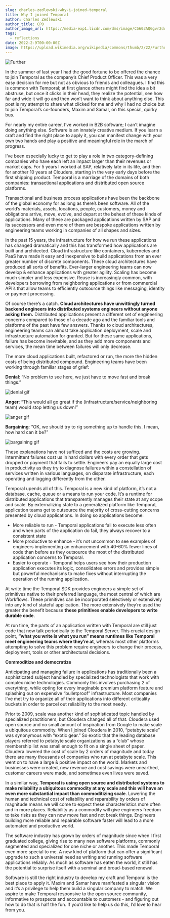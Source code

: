 ```yaml
---
slug: charles-zedlewski-why-i-joined-temporal
title: Why I joined Temporal
author: Charles Zedlewski
author_title: CPO
author_image_url: https://media-exp1.licdn.com/dms/image/C5603AQGgvr2dqvuBsQ/profile-displayphoto-shrink_800_800/0/1610115430759?e=1649894400&v=beta&t=NSeRh4iGGhoNJqRun59E4ZxV5U6BT56zRsBgeVg90Mg
tags:
  - reflections
date: 2022-2-9T00:00:00Z
image: https://upload.wikimedia.org/wikipedia/commons/thumb/2/22/Furthur_02.jpg/2880px-Furthur_02.jpg
---
```


<!-- truncate -->

![Further](https://upload.wikimedia.org/wikipedia/commons/thumb/2/22/Furthur_02.jpg/2880px-Furthur_02.jpg)

In the summer of last year I had the good fortune to be offered the chance to join Temporal as the company’s Chief Product Officer.
This was a very easy decision for me but not as obvious to friends and colleagues.
I find this is common with Temporal; at first glance others might find the idea a bit abstruse, but once it clicks in their head, they realize the potential, see how far and wide it will go and then won’t want to think about anything else.
This post is my attempt to share what clicked for me and why I had no choice but to join Temporal’s co-founders, Maxim and Samar, on this special, quirky bus.

For nearly my entire career, I’ve worked in B2B software; I can’t imagine doing anything else.
Software is an innately creative medium.
If you learn a craft and find the right place to apply it, you can manifest change with your own two hands and play a positive and meaningful role in the march of progress.

I’ve been especially lucky to get to play a role in two category-defining companies who have each left an impact larger than their revenues or market caps.
For 5 years I worked at SAP, relatively late in its life, and then for another 10 years at Cloudera, starting in the very early days before the first shipping product.
Temporal is a marriage of the domains of both companies: transactional applications and distributed open source platforms.

Transactional and business process applications have been the backbone of the global economy for as long as there’s been software.
All of the world’s materials, assets, locations, people, customers, money and obligations arrive, move, evolve, and depart at the behest of these kinds of applications.
Many of these are packaged applications written by SAP and its successors and even more of them are bespoke applications written by engineering teams working in companies of all shapes and sizes.

In the past 15 years, the infrastructure for how we run these applications has changed dramatically and this has transformed how applications are built and architected.
Cloud infrastructure like containers, kubernetes and PaaS have made it easy and inexpensive to build applications from an ever greater number of discrete components.
These cloud architectures have produced all sorts of benefits.  Ever-larger engineering teams can now develop & enhance applications with greater agility.
Scaling has become much simpler and less expensive.  Reuse is increasingly common, with developers borrowing from neighboring applications or from commercial API’s that allow teams to efficiently outsource things like messaging, identity or payment processing.

Of course there’s a catch.
**Cloud architectures have unwittingly turned backend engineers into distributed systems engineers without anyone asking them.**
Distributed applications present a different set of engineering concerns compared to those of a decade ago and the familiar tools and platforms of the past have few answers.
Thanks to cloud architectures, engineering teams can almost take application deployment, scale and infrastructure automation for granted.
But for these same applications, failure has become inevitable, and as they add more components and services, the mean time between failures will only decrease.

The more cloud applications built, refactored or run, the more the hidden costs of being distributed compound.
Engineering teams have been working through familiar stages of grief:

**Denial**: “No problem to see here, we just have to move fast and break things.”

![denial gif](https://c.tenor.com/_OCVuSjrggcAAAAC/chaos-fire.gif)

**Anger**: “This would all go great if the (infrastructure/service/neighboring team) would stop letting us down!”

![anger gif](https://media.giphy.com/media/N5PsztQSjkYMw/giphy.gif)

**Bargaining**: “OK, we should try to rig something up to handle this. I mean, how hard can it be?”

![bargaining gif](https://media.giphy.com/media/mYqaRkXyoGbcY/giphy.gif)

These explanations have not sufficed and the costs are growing.
Intermittent failures cost us in hard dollars with every order that gets dropped or payment that fails to settle.
Engineers pay an equally large cost in productivity as they try to diagnose failures within a constellation of services written in various languages, on disparate infrastructure, each operating and logging differently from the other.

Temporal upends all of this.
Temporal is a new kind of platform, it’s not a database, cache, queue or a means to run your code.
It’s a runtime for distributed applications that transparently manages their state at any scope and scale.
By externalizing state to a generalized platform like Temporal, application teams get to outsource the majority of  cross-cutting concerns presented by cloud applications.
In doing so applications become:

- More reliable to run - Temporal applications fail to execute less often and when parts of the application do fail, they always recover to a consistent state
- More productive to enhance - it’s not uncommon to see examples of engineers implementing an enhancement with 40-60% fewer lines of code than before as they outsource the most of the distributed application concerns to Temporal.
- Easier to operate - Temporal helps users see how their production application executes its logic, consolidates errors and provides simple but powerful mechanisms to make fixes without interrupting the operation of the running application.

At write time the Temporal SDK provides engineers a simple set of primitives native to their preferred language, the most central of which are Workflows.
These primitives can be incorporated selectively or extensively into any kind of stateful application.
The more extensively they’re used the greater the benefit because **these primitives enable developers to write durable code**.

At run time, the parts of an application written with Temporal are still just code that now talk periodically to the Temporal Server.
This crucial design point, **“what you write is what you run” means runtimes like Temporal meet engineering teams where they’re at**, whereas most other platforms attempting to solve this problem require engineers to change their process, deployment, tools or other architectural decisions.

**Commoditize and democratize**

Anticipating and managing failure in applications has traditionally been a sophisticated subject handled by specialized technologists that work with complex niche technologies.
Commonly this involves purchasing 2 of everything, while opting for every imaginable premium platform feature and splashing out on expensive “bulletproof” infrastructure.
Most companies I’ve met try to organize all of their applications into different criticality buckets in order to parcel out reliability to the most needy.

Prior to 2009, scale was another kind of sophisticated topic handled by specialized practitioners, but Cloudera changed all of that.
Cloudera used open source and no small amount of inspiration from Google to make scale a ubiquitous commodity.
When I joined Cloudera in 2010, “petabyte scale” was synonymous with “exotic gear.”
So exotic that the leading database players referred to petabyte scale organizations as a “club” whose membership list was small enough to fit on a single sheet of paper.
Cloudera lowered the cost of scale by 2 orders of magnitude and today there are many thousands of companies who run at petabyte scale.
This went on to have a large & positive impact on the world.
Markets and businesses were created, new revenue and cost savings were unearthed, customer careers were made, and sometimes even lives were saved.

In a similar way, **Temporal is using open source and distributed systems to make reliability a ubiquitous commodity at any scale and this will have an even more substantial impact than commoditizing scale**.
Lowering the human and technical cost of reliability and reparability by orders of magnitude means we will come to expect these characteristics more often and in more places.
Reliability as a commodity will give engineers freedom to take risks as they can now move fast and not break things.
Engineers building more reliable and repairable software faster will lead to a more automated and productive world.

The software industry has grown by orders of magnitude since when I first graduated college, giving rise to many new software platforms, commonly segmented and specialized for one niche or another.
This made Temporal even more special to me.
A new kind of platform that can offer a significant upgrade to such a universal need as writing and running software applications reliably.
As much as software has eaten the world, it still has the potential to surprise itself with a seminal and broad-based renewal.   

Software is still the right industry to develop my craft and Temporal is the best place to apply it.
Maxim and Samar have manifested a singular vision and it’s a privilege to help them build a singular company to match.
We aspire to make Temporal responsive to the open source community, informative to prospects and accountable to customers - and figuring out how to do that is half the fun.
If you’d like to help us do this, I’d love to hear from you.
